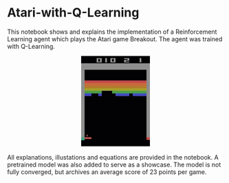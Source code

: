 # Atari-with-Q-Learning
This notebook shows and explains the implementation of a Reinforcement Learning agent which plays the Atari game Breakout. The agent was trained with Q-Learning.





<p align="center">
  <img src="atari.gif" alt="animated" />
</p>


All explanations, illustations and equations are provided in the notebook.
A pretrained model was also added to serve as a showcase. The model is not fully converged, but archives an average score of 23 points per game.
